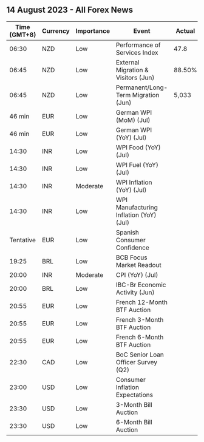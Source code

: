 ## 14 August 2023 - All Forex News

| Time (GMT+8) | Currency | Importance | Event | Actual | Forecast | Previous |
|------|----------|------------|-------|--------|----------|----------|
| 06:30 | NZD | Low | Performance of Services Index | 47.8 |  | 49.6 |
| 06:45 | NZD | Low | External Migration & Visitors (Jun) | 88.50% |  | 120.40% |
| 06:45 | NZD | Low | Permanent/Long-Term Migration (Jun) | 5,033 |  | 7,061 |
| 46 min | EUR | Low | German WPI (MoM) (Jul) |  | -1.4% | -0.2% |
| 46 min | EUR | Low | German WPI (YoY) (Jul) |  | -2.6% | -2.9% |
| 14:30 | INR | Low | WPI Food (YoY) (Jul) |  | 3.95% | 1.32% |
| 14:30 | INR | Low | WPI Fuel (YoY) (Jul) |  | -14.77% | -12.63% |
| 14:30 | INR | Moderate | WPI Inflation (YoY) (Jul) |  | -2.70% | -4.12% |
| 14:30 | INR | Low | WPI Manufacturing Inflation (YoY) (Jul) |  | -3.04% | -2.71% |
| Tentative | EUR | Low | Spanish Consumer Confidence |  | 85.7 | 92.4 |
| 19:25 | BRL | Low | BCB Focus Market Readout |  |  |  |
| 20:00 | INR | Moderate | CPI (YoY) (Jul) |  | 6.40% | 4.81% |
| 20:00 | BRL | Low | IBC-Br Economic Activity (Jun) |  | 0.60% | -2.00% |
| 20:55 | EUR | Low | French 12-Month BTF Auction |  |  | 3.574% |
| 20:55 | EUR | Low | French 3-Month BTF Auction |  |  | 3.617% |
| 20:55 | EUR | Low | French 6-Month BTF Auction |  |  | 3.585% |
| 22:30 | CAD | Low | BoC Senior Loan Officer Survey (Q2) |  |  | 11.3 |
| 23:00 | USD | Low | Consumer Inflation Expectations |  |  | 3.8% |
| 23:30 | USD | Low | 3-Month Bill Auction |  |  | 5.290% |
| 23:30 | USD | Low | 6-Month Bill Auction |  |  | 5.265% |
